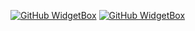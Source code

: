 [![GitHub WidgetBox](https://github-widgetbox.vercel.app/api/profile?username=LYEmerald&data=followers,repositories,stars,commits)](https://github.com/Jurredr/github-widgetbox)
[![GitHub WidgetBox](https://github-widgetbox.vercel.app/api/skills?languages=java,python,html,yaml)](https://github.com/Jurredr/github-widgetbox)
